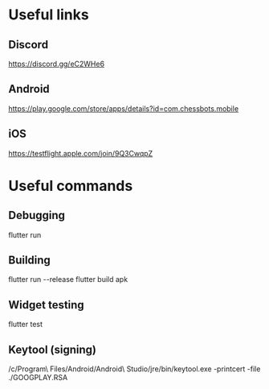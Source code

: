 # Useful links

## Discord
https://discord.gg/eC2WHe6

## Android
https://play.google.com/store/apps/details?id=com.chessbots.mobile

## iOS
https://testflight.apple.com/join/9Q3CwqpZ

# Useful commands

## Debugging
flutter run

## Building
flutter run --release
flutter build apk

## Widget testing
flutter test

## Keytool (signing)
/c/Program\ Files/Android/Android\ Studio/jre/bin/keytool.exe -printcert -file ./GOOGPLAY.RSA